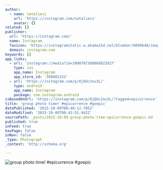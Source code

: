 ```yaml
---
author:
  - name: natalievi
    url: 'https://instagram.com/natalievi'
    avatar: {}
related: []
publisher:
  url: 'https://instagram.com/'
  name: Instagram
  favicon: 'https://instagramstatic-a.akamaihd.net/bluebar/8090b48/images/ico/favicon.ico'
  domain: instagram.com
keywords: []
app_links:
  - url: 'instagram://media?id=1090787308868922827'
    type: ios
    app_name: Instagram
    app_store_id: '389801252'
  - url: 'https://instagram.com/p/8jQUc2ou3L/'
    type: android
    app_name: Instagram
    package: com.instagram.android
isBasedOnUrl: 'https://instagram.com/p/8jQUc2ou3L/?tagged=epicurrence'
title: 'group photo time! #epicurrence #goepic'
datePublished: '2015-10-09T00:46:12.785Z'
dateModified: '2015-10-09T00:43:55.942Z'
sourcePath: _posts/2015-10-09-group-photo-time-epicurrence-goepic.md
published: true
inFeed: true
hasPage: false
inNav: false
_type: Photograph
_context: 'http://schema.org'

---
```

![group photo time&excl; &num;epicurrence &num;goepic](https://igcdn-photos-f-a.akamaihd.net/hphotos-ak-xaf1/t51.2885-15/s640x640/sh0.08/e35/12080563_1494787894151813_1113525638_n.jpg)